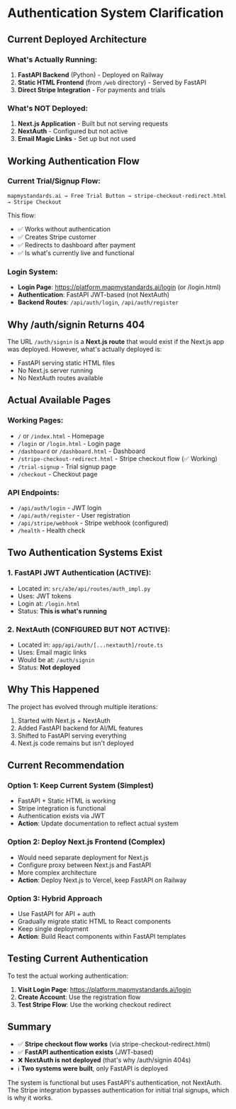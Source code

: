 # Authentication System Clarification

## Current Deployed Architecture

### What's Actually Running:
1. **FastAPI Backend** (Python) - Deployed on Railway
2. **Static HTML Frontend** (from `/web` directory) - Served by FastAPI
3. **Direct Stripe Integration** - For payments and trials

### What's NOT Deployed:
1. **Next.js Application** - Built but not serving requests
2. **NextAuth** - Configured but not active
3. **Email Magic Links** - Set up but not used

## Working Authentication Flow

### Current Trial/Signup Flow:
```
mapmystandards.ai → Free Trial Button → stripe-checkout-redirect.html → Stripe Checkout
```

This flow:
- ✅ Works without authentication
- ✅ Creates Stripe customer
- ✅ Redirects to dashboard after payment
- ✅ Is what's currently live and functional

### Login System:
- **Login Page**: https://platform.mapmystandards.ai/login (or /login.html)
- **Authentication**: FastAPI JWT-based (not NextAuth)
- **Backend Routes**: `/api/auth/login`, `/api/auth/register`

## Why /auth/signin Returns 404

The URL `/auth/signin` is a **Next.js route** that would exist if the Next.js app was deployed. However, what's actually deployed is:

- FastAPI serving static HTML files
- No Next.js server running
- No NextAuth routes available

## Actual Available Pages

### Working Pages:
- `/` or `/index.html` - Homepage
- `/login` or `/login.html` - Login page
- `/dashboard` or `/dashboard.html` - Dashboard
- `/stripe-checkout-redirect.html` - Stripe checkout flow (✅ Working)
- `/trial-signup` - Trial signup page
- `/checkout` - Checkout page

### API Endpoints:
- `/api/auth/login` - JWT login
- `/api/auth/register` - User registration
- `/api/stripe/webhook` - Stripe webhook (configured)
- `/health` - Health check

## Two Authentication Systems Exist

### 1. FastAPI JWT Authentication (ACTIVE):
- Located in: `src/a3e/api/routes/auth_impl.py`
- Uses: JWT tokens
- Login at: `/login.html`
- Status: **This is what's running**

### 2. NextAuth (CONFIGURED BUT NOT ACTIVE):
- Located in: `app/api/auth/[...nextauth]/route.ts`
- Uses: Email magic links
- Would be at: `/auth/signin`
- Status: **Not deployed**

## Why This Happened

The project has evolved through multiple iterations:
1. Started with Next.js + NextAuth
2. Added FastAPI backend for AI/ML features
3. Shifted to FastAPI serving everything
4. Next.js code remains but isn't deployed

## Current Recommendation

### Option 1: Keep Current System (Simplest)
- FastAPI + Static HTML is working
- Stripe integration is functional
- Authentication exists via JWT
- **Action**: Update documentation to reflect actual system

### Option 2: Deploy Next.js Frontend (Complex)
- Would need separate deployment for Next.js
- Configure proxy between Next.js and FastAPI
- More complex architecture
- **Action**: Deploy Next.js to Vercel, keep FastAPI on Railway

### Option 3: Hybrid Approach
- Use FastAPI for API + auth
- Gradually migrate static HTML to React components
- Keep single deployment
- **Action**: Build React components within FastAPI templates

## Testing Current Authentication

To test the actual working authentication:

1. **Visit Login Page**: https://platform.mapmystandards.ai/login
2. **Create Account**: Use the registration flow
3. **Test Stripe Flow**: Use the working checkout redirect

## Summary

- ✅ **Stripe checkout flow works** (via stripe-checkout-redirect.html)
- ✅ **FastAPI authentication exists** (JWT-based)
- ❌ **NextAuth is not deployed** (that's why /auth/signin 404s)
- ℹ️ **Two systems were built**, only FastAPI is deployed

The system is functional but uses FastAPI's authentication, not NextAuth. The Stripe integration bypasses authentication for initial trial signups, which is why it works.